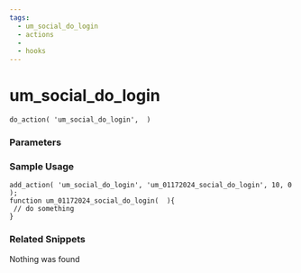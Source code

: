 ```yaml
---
tags: 
  - um_social_do_login
  - actions
  - 
  - hooks
---
```

# um\_social\_do\_login

``` php:no-line-numbers
do_action( 'um_social_do_login',  )
```
<div class='hook-sep'></div>

### Parameters

<div class='hook-sep'></div>



### Sample Usage

``` php:no-line-numbers
add_action( 'um_social_do_login', 'um_01172024_social_do_login', 10, 0 );
function um_01172024_social_do_login(  ){
 // do something
}
```
<div class='hook-sep'></div>



### Related Snippets

Nothing was found

